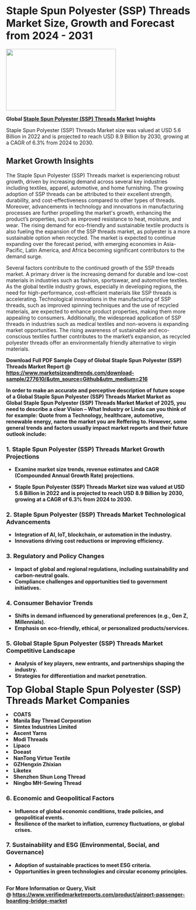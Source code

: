 <H1>Staple Spun Polyester (SSP) Threads Market Size, Growth and Forecast from 2024 - 2031</H1><img class="aligncenter size-medium wp-image-584254" src="https://thirdeyenews.in/wp-content/uploads/2024/09/Global-Market-Research-300x168.jpeg" alt="" width="300" height="168" /><p><strong>Global&nbsp;<a href="https://www.marketsizeandtrends.com/download-sample/277610/&amp;utm_source=Github&utm_medium=216">Staple Spun Polyester (SSP) Threads Market</a> Insights</strong></p><p>Staple Spun Polyester (SSP) Threads Market size was valued at USD 5.6 Billion in 2022 and is projected to reach USD 8.9 Billion by 2030, growing at a CAGR of 6.3% from 2024 to 2030.</p><p><h2>Market Growth Insights</h2> <p>The Staple Spun Polyester (SSP) Threads market is experiencing robust growth, driven by increasing demand across several key industries including textiles, apparel, automotive, and home furnishing. The growing adoption of SSP threads can be attributed to their excellent strength, durability, and cost-effectiveness compared to other types of threads. Moreover, advancements in technology and innovations in manufacturing processes are further propelling the market's growth, enhancing the product’s properties, such as improved resistance to heat, moisture, and wear. The rising demand for eco-friendly and sustainable textile products is also fueling the expansion of the SSP threads market, as polyester is a more sustainable option when recycled. The market is expected to continue expanding over the forecast period, with emerging economies in Asia-Pacific, Latin America, and Africa becoming significant contributors to the demand surge.</p> <p><strong></strong></p> <p>Several factors contribute to the continued growth of the SSP threads market. A primary driver is the increasing demand for durable and low-cost materials in industries such as fashion, sportswear, and automotive textiles. As the global textile industry grows, especially in developing regions, the need for high-performance, cost-efficient materials like SSP threads is accelerating. Technological innovations in the manufacturing of SSP threads, such as improved spinning techniques and the use of recycled materials, are expected to enhance product properties, making them more appealing to consumers. Additionally, the widespread application of SSP threads in industries such as medical textiles and non-wovens is expanding market opportunities. The rising awareness of sustainable and eco-conscious textiles further contributes to the market’s expansion, as recycled polyester threads offer an environmentally friendly alternative to virgin materials.</p> <p><strong></p><p><span class=""><strong>Download Full PDF Sample Copy of Global Staple Spun Polyester (SSP) Threads Market Report</strong> @ <a href="https://www.marketsizeandtrends.com/download-sample/277610/&amp;utm_source=Github&utm_medium=216" target="_blank">https://www.marketsizeandtrends.com/download-sample/277610/&amp;utm_source=Github&utm_medium=216</a></span></p><p>In order to make an accurate and perceptive description of future scope of a Global&nbsp;Staple Spun Polyester (SSP) Threads Market Market as Global&nbsp;Staple Spun Polyester (SSP) Threads Market Market of 2025, you need to describe a clear Vision &ndash; What Industry or Linda can you think of for example: Quote from a Technology, healthcare, automotive, renewable energy, name the market you are Reffering to. However, some general trends and factors usually impact market reports and their future outlook include:</p><h3>1.&nbsp;<strong>Staple Spun Polyester (SSP) Threads Market Growth Projections</strong></h3><ul><li>Examine market size trends, revenue estimates and CAGR (Compounded Annual Growth Rate) projections.</li><li><p>Staple Spun Polyester (SSP) Threads Market size was valued at USD 5.6 Billion in 2022 and is projected to reach USD 8.9 Billion by 2030, growing at a CAGR of 6.3% from 2024 to 2030.</p></li></ul><h3>2.&nbsp;<strong>Staple Spun Polyester (SSP) Threads Market Technological Advancements</strong></h3><ul><li>Integration of AI, IoT, blockchain, or automation in the industry.</li><li>Innovations driving cost reductions or improving efficiency.</li></ul><h3>3.&nbsp;<strong>Regulatory and Policy Changes</strong></h3><ul><li>Impact of global and regional regulations, including sustainability and carbon-neutral goals.</li><li>Compliance challenges and opportunities tied to government initiatives.</li></ul><h3>4.&nbsp;<strong>Consumer Behavior Trends</strong></h3><ul><li>Shifts in demand influenced by generational preferences (e.g., Gen Z, Millennials).</li><li>Emphasis on eco-friendly, ethical, or personalized products/services.</li></ul><h3>5.&nbsp;<strong>Global Staple Spun Polyester (SSP) Threads Market Competitive Landscape</strong></h3><ul><li>Analysis of key players, new entrants, and partnerships shaping the industry.</li><li>Strategies for differentiation and market penetration.</li></ul><p data-pm-slice="1 1 []"><span style="color: inherit; font-family: inherit; font-size: 25px;">Top Global Staple Spun Polyester (SSP) Threads Market Companies</span></p><div class="" data-test-id=""><p><li>COATS</li><li> Manila Bay Thread Corporation</li><li> Simtex Industries Limited</li><li> Ascent Yarns</li><li> Modi Threads</li><li> Lipaco</li><li> Doeast</li><li> NanTong Virtue Textile</li><li> GZHengxin Zhixian</li><li> Liketex</li><li> Shenzhen Shun Long Thread</li><li> Ningbo MH-Sewing Thread</li></p></div><h3>6.&nbsp;<strong>Economic and Geopolitical Factors</strong></h3><ul><li>Influence of global economic conditions, trade policies, and geopolitical events.</li><li>Resilience of the market to inflation, currency fluctuations, or global crises.</li></ul><h3>7.&nbsp;<strong>Sustainability and ESG (Environmental, Social, and Governance)</strong></h3><ul><li>Adoption of sustainable practices to meet ESG criteria.</li><li>Opportunities in green technologies and circular economy principles.</li></ul><h2><strong style="font-size: 14px;">For More Information or Query, Visit @&nbsp;</strong><a style="background-color: #ffffff; font-size: 14px;" href="https://www.marketsizeandtrends.com/report/staple-spun-polyester-ssp-threads-market/" target="_blank">https://www.verifiedmarketreports.com/product/airport-passenger-boarding-bridge-market</a></h2>

